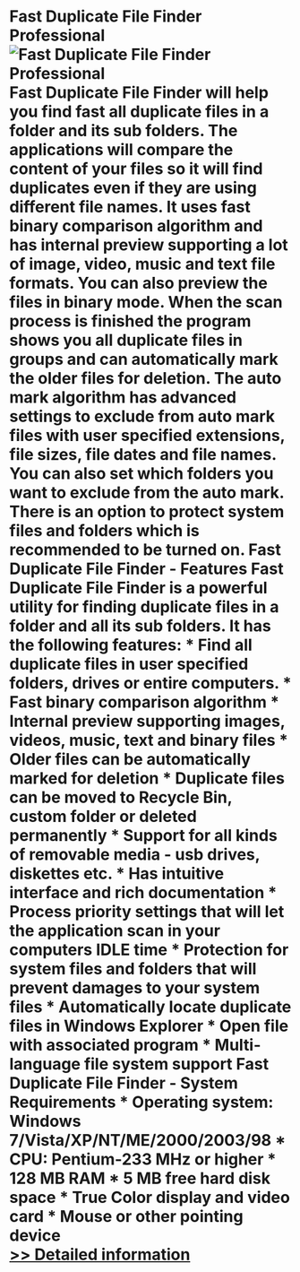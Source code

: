 # Fast Duplicate File Finder Professional<br />![Fast Duplicate File Finder Professional](https://mycommerce.akamaized.net/api/pimages/P300367195/BIG/300367195.GIF)<br />Fast Duplicate File Finder will help you find fast all duplicate files in a folder and its sub folders. The applications will compare the content of your files so it will find duplicates even if they are using different file names. It uses fast binary comparison algorithm and has internal preview supporting a lot of image, video, music and text file formats. You can also preview the files in binary mode. When the scan process is finished the program shows you all duplicate files in groups and can automatically mark the older files for deletion. The auto mark algorithm has advanced settings to exclude from auto mark files with user specified extensions, file sizes, file dates and file names. You can also set which folders you want to exclude from the auto mark. There is an option to protect system files and folders which is recommended to be turned on. Fast Duplicate File Finder - Features Fast Duplicate File Finder is a powerful utility for finding duplicate files in a folder and all its sub folders. It has the following features: * Find all duplicate files in user specified folders, drives or entire computers. * Fast binary comparison algorithm * Internal preview supporting images, videos, music, text and binary files * Older files can be automatically marked for deletion * Duplicate files can be moved to Recycle Bin, custom folder or deleted permanently * Support for all kinds of removable media - usb drives, diskettes etc. * Has intuitive interface and rich documentation * Process priority settings that will let the application scan in your computers IDLE time * Protection for system files and folders that will prevent damages to your system files * Automatically locate duplicate files in Windows Explorer * Open file with associated program * Multi-language file system support Fast Duplicate File Finder - System Requirements * Operating system: Windows 7/Vista/XP/NT/ME/2000/2003/98 * CPU: Pentium-233 MHz or higher * 128 MB RAM * 5 MB free hard disk space * True Color display and video card * Mouse or other pointing device<br />[>> Detailed information](https://secure.shareit.com/shareit/product.html?productid=300367195&affiliateid=200057808)